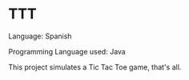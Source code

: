 # TTT
Language: Spanish

Programming Language used: Java


This project simulates a Tic Tac Toe game, that's all.
